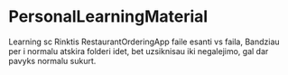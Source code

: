 # PersonalLearningMaterial
 Learning sc
Rinktis RestaurantOrderingApp faile esanti vs faila, 
Bandziau per i normalu atskira folderi idet, bet uzsiknisau iki negalejimo, gal dar pavyks normalu sukurt.
